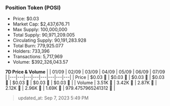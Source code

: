 
  ### Position Token (POSI)
  - Price: $0.03
  - Market Cap: $2,437,676.71
  - Max Supply: 100,000,000
  - Total Supply: 90,971,209.005
  - Circulating Supply: 90,191,283.928
  - Total Burn: 779,925.077
  - Holders: 733,396
  - Transactions: 5,717,969
  - Volume: $392,326,043.57

  **7D Price & Volume**
  | | 01&#x2F;09 | 02&#x2F;09 | 03&#x2F;09 | 04&#x2F;09 | 05&#x2F;09 | 06&#x2F;09 | 07&#x2F;09 |
  |---|---|---|---|---|---|---|---|
  | Price | $0.03 🔻 | $0.03 🔻 | $0.03 🚀 | $0.03 🚀 | $0.03 🚀 | $0.03 🔻 | $0.03 🚀 |
  | Volume | 3.51K 🔻 | 3.42K 🔻 | 2.87K 🔻 | 2.12K 🔻 | 2.96K 🚀 | 1.69K 🔻 | 979.4757965241312 🔻 |

  > updated_at: Sep 7, 2023 5:49 PM
